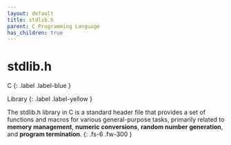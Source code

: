 ```yaml
---
layout: default
title: stdlib.h
parent: C Programming Language
has_children: true
---
```


# stdlib.h

C
{: .label .label-blue }

Library
{: .label .label-yellow }

The stdlib.h library in C is a standard header file that provides a set of functions and macros for various general-purpose tasks, primarily related to **memory management**, **numeric conversions**, **random number generation**, and **program termination**.
{: .fs-6 .fw-300 }
